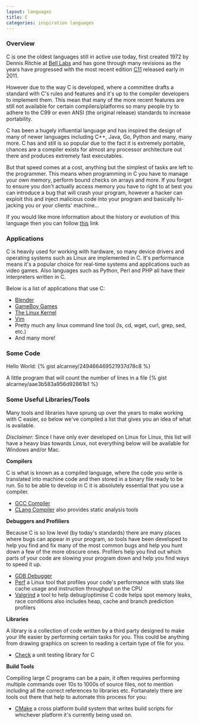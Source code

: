 ```yaml
---
layout: languages
title: C
categories: inspiration languages
---
```


### Overview

C is one the oldest languages still in active use today, first created 1972 by
Dennis Ritchie at [Bell Labs][bell-labs] and has gone through many revisions as the
years have progressed with the most recent edition [C11][c11] released early in 2011.

However due to the way C is developed, where a committee drafts a standard with C's rules
and features and it's up to the compiler developers to implement them. This mean that
many of the more recent features are still not available for certain compilers/platforms
so many people try to adhere to the C99 or even ANSI (the original release) standards to increase
portability.

C has been a hugely influential language and has inspired the design of many of newer languages
including C++, Java, Go, Python and many, many more. C has and still is so popular due
to the fact it is extremely portable, chances are a compiler exists for almost any processor
architecture out there and produces extremely fast executables.

But that speed comes at a cost, anything but the simplest of tasks are left to the programmer.
This means when programming in C you have to manage your own memory, perform bound checks on arrays
and more. If you forget to ensure you don't actually access memory you have to right to at best you
can introduce a bug that will crash your program, however a hacker can exploit this and inject malicious
code into your program and basically hi-jacking you or your clients' machine...

If you would like more information about the history or evolution of this language
then you can follow [this][cwiki] link

### Applications

C is heavily used for working with hardware, so many device drivers and operating systems such as
Linux are implemented in C. It's performance means it's a popular choice for real-time systems and
applications such as video games. Also languages such as Python, Perl and PHP all have their interpreters
written in C.

Below is a list of applications that use C:

- [Blender][blender]
- [GameBoy Games][gba]
- [The Linux Kernel][kernel]
- [Vim][vim]
- Pretty much any linux command line tool (ls, cd, wget, curl, grep, sed, etc.)
- And many more!

### Some Code

Hello World:
{% gist alcarney/249466469521937d78c8 %}

A little program that will count the number of lines in a file
{% gist alcarney/aae3b583a956d92861b1 %}

### Some Useful Libraries/Tools

Many tools and libraries have sprung up over the years to make working with C easier, so below we've compiled a
list that gives you an idea of what is available.

_Disclaimer:_ Since I have only ever developed on Linux for Linux, this list will have a heavy bias towards Linux,
not everything below will be available for Windows and/or Mac.

__Compilers__

C is what is known as a compiled language, where the code you write is translated into machine code and then stored
in a binary file ready to be run. So to be able to develop in C it is absolutely essential that you use a compiler.

- [GCC Compiler][gcc]
- [CLang Compiler][clang] also provides static analysis tools

__Debuggers and Profiliers__

Because C is so low level (by today's standards) there are many places where bugs can appear in your program, so tools
have been developed to help you find and fix many of the most common bugs and help you hunt down a few of the more obscure ones.
Profilers help you find out which parts of your code are slowing your program down and help you find ways to speed it up.

- [GDB Debugger][gdb]
- [Perf][perf] a Linux tool that profiles your code's performance with stats like cache usage and instruction throughput on the CPU
- [Valgrind][valgrind] a tool to help debug/optimise C code helps spot memory leaks, race conditions also includes heap, cache and branch prediction profilers

__Libraries__

A library is a collection of code written by a third party designed to make your life easier by performing certain tasks for you.
This could be anything from drawing graphics on screen to reading a certain type of file for you.

- [Check][check] a unit testing library for C

__Build Tools__

Compiling large C programs can be a pain, it often requires performing multiple commands over 10s to 1000s of source files,
not to mention including all the correct references to libraries etc. Fortanately there are tools out there that help to
automate this process for you:

- [CMake][cmake] a cross platform build system that writes build scripts for whichever platform it's currently being used on.

[bell-labs]: http://en.wikipedia.org/wiki/Bell_Labs
[blender]: https://www.blender.org
[c11]: http://en.wikipedia.org/wiki/C11_(C_standard_revision)
[check]: http://check.sourceforge.net
[clang]: http://clang.llvm.org
[cmake]: http://cmake.org
[cwiki]: http://en.wikipedia.org/wiki/C_(programming_language)
[gba]: http://www.coranac.com/tonc/text/toc.htm
[gcc]: https://gcc.gnu.org
[gdb]: http://www.gnu.org/software/gdb
[kernel]: https://kernel.org
[perf]: http://www.brendangregg.com/perf.html
[valgrind]: http://valgrind.org
[vim]: http://www.vim.org
